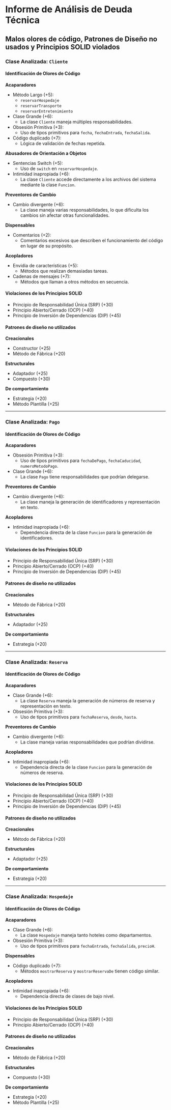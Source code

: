 # Informe de Análisis de Deuda Técnica

## Malos olores de código, Patrones de Diseño no usados y Principios SOLID violados

### Clase Analizada: `Cliente`

#### Identificación de Olores de Código

**Acaparadores**

- Método Largo (+5):
  - `reservarHospedaje`
  - `reservarTransporte`
  - `reservarEntretenimiento`
- Clase Grande (+6): 
  - La clase `Cliente` maneja múltiples responsabilidades.
- Obsesión Primitiva (+3):
  - Uso de tipos primitivos para `fecha`, `fechaEntrada`, `fechaSalida`.
- Código duplicado (+7):
  - Lógica de validación de fechas repetida.

**Abusadores de Orientación a Objetos**

- Sentencias Switch (+5):
  - Uso de `switch` en `reservarHospedaje`.
- Intimidad inapropiada (+6):
  - La clase `Cliente` accede directamente a los archivos del sistema mediante la clase `Funcion`.

**Preventores de Cambio**

- Cambio divergente (+6):
  - La clase maneja varias responsabilidades, lo que dificulta los cambios sin afectar otras funcionalidades.

**Dispensables**

- Comentarios (+2):
  - Comentarios excesivos que describen el funcionamiento del código en lugar de su propósito.

**Acopladores**

- Envidia de características (+5):
  - Métodos que realizan demasiadas tareas.
- Cadenas de mensajes (+7):
  - Métodos que llaman a otros métodos en secuencia.

#### Violaciones de los Principios SOLID

- Principio de Responsabilidad Única (SRP) (+30)
- Principio Abierto/Cerrado (OCP) (+40)
- Principio de Inversión de Dependencias (DIP) (+45)

#### Patrones de diseño no utilizados

**Creacionales**
- Constructor (+25)
- Método de Fábrica (+20)

**Estructurales**
- Adaptador (+25)
- Compuesto (+30)

**De comportamiento**
- Estrategia (+20)
- Método Plantilla (+25)

---

### Clase Analizada: `Pago`

#### Identificación de Olores de Código

**Acaparadores**

- Obsesión Primitiva (+3):
  - Uso de tipos primitivos para `fechaDePago`, `fechaCaducidad`, `numeroMetodoPago`.
- Clase Grande (+6): 
  - La clase `Pago` tiene responsabilidades que podrían delegarse.

**Preventores de Cambio**

- Cambio divergente (+6):
  - La clase maneja la generación de identificadores y representación en texto.

**Acopladores**

- Intimidad inapropiada (+6):
  - Dependencia directa de la clase `Funcion` para la generación de identificadores.

#### Violaciones de los Principios SOLID

- Principio de Responsabilidad Única (SRP) (+30)
- Principio Abierto/Cerrado (OCP) (+40)
- Principio de Inversión de Dependencias (DIP) (+45)

#### Patrones de diseño no utilizados

**Creacionales**
- Método de Fábrica (+20)

**Estructurales**
- Adaptador (+25)

**De comportamiento**
- Estrategia (+20)

---

### Clase Analizada: `Reserva`

#### Identificación de Olores de Código

**Acaparadores**

- Clase Grande (+6):
  - La clase `Reserva` maneja la generación de números de reserva y representación en texto.
- Obsesión Primitiva (+3):
  - Uso de tipos primitivos para `fechaReserva`, `desde`, `hasta`.

**Preventores de Cambio**

- Cambio divergente (+6):
  - La clase maneja varias responsabilidades que podrían dividirse.

**Acopladores**

- Intimidad inapropiada (+6):
  - Dependencia directa de la clase `Funcion` para la generación de números de reserva.

#### Violaciones de los Principios SOLID

- Principio de Responsabilidad Única (SRP) (+30)
- Principio Abierto/Cerrado (OCP) (+40)
- Principio de Inversión de Dependencias (DIP) (+45)

#### Patrones de diseño no utilizados

**Creacionales**
- Método de Fábrica (+20)

**Estructurales**
- Adaptador (+25)

**De comportamiento**
- Estrategia (+20)

---

### Clase Analizada: `Hospedaje`

#### Identificación de Olores de Código

**Acaparadores**

- Clase Grande (+6):
  - La clase `Hospedaje` maneja tanto hoteles como departamentos.
- Obsesión Primitiva (+3):
  - Uso de tipos primitivos para `fechaEntrada`, `fechaSalida`, `precioH`.

**Dispensables**

- Código duplicado (+7):
  - Métodos `mostrarReserva` y `mostrarReservaDe` tienen código similar.

**Acopladores**

- Intimidad inapropiada (+6):
  - Dependencia directa de clases de bajo nivel.

#### Violaciones de los Principios SOLID

- Principio de Responsabilidad Única (SRP) (+30)
- Principio Abierto/Cerrado (OCP) (+40)

#### Patrones de diseño no utilizados

**Creacionales**
- Método de Fábrica (+20)

**Estructurales**
- Compuesto (+30)

**De comportamiento**
- Estrategia (+20)
- Método Plantilla (+25)
